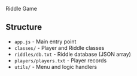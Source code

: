 Riddle Game

## Structure

- `app.js` - Main entry point
- `classes/` - Player and Riddle classes
- `riddles/db.txt` - Riddle database (JSON array)
- `players/players.txt` - Player records
- `utils/` - Menu and logic handlers
